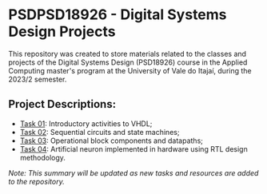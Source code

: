 # PSDPSD18926 - Digital Systems Design Projects

This repository was created to store materials related to the classes and projects of the Digital Systems Design (PSD18926) course in the Applied Computing master's program at the University of Vale do Itajaí, during the 2023/2 semester.

## Project Descriptions:
- [Task 01](./task_01/): Introductory activities to VHDL;
- [Task 02](./task_02/): Sequential circuits and state machines;
- [Task 03](./task_03/): Operational block components and datapaths;
- [Task 04](./task_04/): Artificial neuron implemented in hardware using RTL design methodology.

*Note: This summary will be updated as new tasks and resources are added to the repository.*
